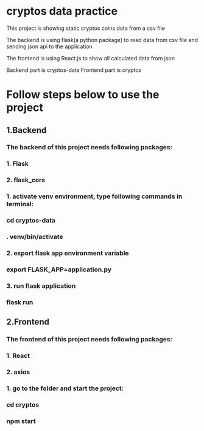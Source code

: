 # cryptos data practice

This project is showing static cryptos coins data from a csv file

The backend is using flask(a python package) to read data from csv file and sending json api to the application

The frontend is using React.js to show all calculated data from json

Backend part is cryptos-data
Frontend part is cryptos

# Follow steps below to use the project
## 1.Backend

### The backend of this project needs following packages: 
###        1. Flask
###        2. flask_cors

### 1. activate venv environment, type following commands in terminal: 
###        cd cryptos-data
###        . venv/bin/activate

### 2. export flask app environment variable
###        export FLASK_APP=application.py

### 3. run flask application
###        flask run

## 2.Frontend
### The frontend of this project needs following packages:
###        1. React
###        2. axios

### 1. go to the folder and start the project:
###        cd cryptos
###        npm start
